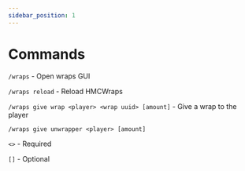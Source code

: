 ```yaml
---
sidebar_position: 1
---
```


# Commands

`/wraps` - Open wraps GUI

`/wraps reload` - Reload HMCWraps

`/wraps give wrap <player> <wrap uuid> [amount]` - Give a wrap to the player

`/wraps give unwrapper <player> [amount]`

`<>` - Required 

`[]` - Optional